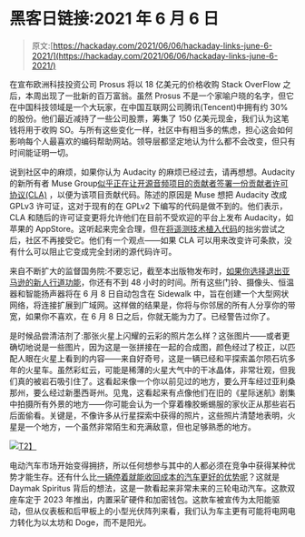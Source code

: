 # 黑客日链接:2021 年 6 月 6 日

> 原文:[https://hackaday.com/2021/06/06/hackaday-links-june-6-2021/](https://hackaday.com/2021/06/06/hackaday-links-june-6-2021/)

在宣布欧洲科技投资公司 Prosus 将以 18 亿美元的价格收购 Stack OverFlow 之后，本周出现了一批新的百万富翁。虽然 Prosus 不是一个家喻户晓的名字，但它在中国科技领域是一个大玩家，在中国互联网公司腾讯(Tencent)中拥有约 30%的股份。他们最近减持了一些公司股票，筹集了 150 亿美元现金，我们认为这笔钱将用于收购 SO。与所有这些变化一样，社区中有相当多的焦虑，担心这会如何影响每个人最喜欢的编码帮助网站。领导层都坚定地认为什么都不会改变，但只有时间能证明一切。

说到社区中的麻烦，如果你认为 Audacity 的麻烦已经过去，请再想想。Audacity 的新所有者 Muse Group[似乎正在让开源音频项目的贡献者签署一份贡献者许可协议(CLA)](https://github.com/audacity/audacity/discussions/932?sort=top) ，以便为该项目贡献代码。陈述的原因是 Muse 想把 Audacity 改成 GPLv3 许可证，这对于现有的在 GPLv2 下编写的代码是做不到的。他们表示，CLA 和随后的许可证变更将允许他们在目前不受欢迎的平台上发布 Audacity，如苹果的 AppStore。这听起来完全合理，但在[将遥测技术植入代码](https://hackaday.com/2021/05/17/telemetry-debate-rocks-audacity-community-in-open-source-dustup/)的拙劣尝试之后，社区不再接受它。他们有一个观点——如果 CLA 可以用来改变许可条款，没有什么可以阻止它变成完全封闭的源代码许可。

来自不断扩大的监督国务院:不要忘记，截至本出版物发布时，[如果你选择退出亚马逊的新人行道功能](https://hackaday.com/2021/05/19/psa-amazon-sidewalk-rolls-out-june-8th/)，你还有不到 48 小时的时间。所有这些门铃、摄像头、恒温器和智能扬声器将在 6 月 8 日自动包含在 Sidewalk 中，旨在创建一个大型网状网络，将连接扩展到广域网。这样做的结果是，你将与你邻居的所有人分享你的带宽，如果你不喜欢，在 6 月 8 日之后，你就无能为力了。已经警告过你了。

是时候品尝清洁剂了:那张火星上闪耀的云彩的照片怎么样？这张图片——或者更确切地说是一些图片，因为这是一张拼接在一起的合成图，颜色经过了校正，以匹配人眼在火星上看到的内容——来自好奇号，这是一辆已经和平探索盖尔陨石坑多年的火星车。虽然彩虹云，可能是稀薄的火星大气中的干冰晶体，非常壮观，但我们真的被岩石吸引住了。这看起来像一个你以前见过的地方，要么开车经过亚利桑那州，要么经过新墨西哥州。见鬼，这看起来有点像他们在旧的《星际迷航》剧集中拍摄所有外景的地方——你可能会认为一个穿着橡胶蜥蜴服的家伙正从那些岩石后面偷看。关键是，不像许多从行星探索中获得的照片，这些照片清楚地表明，火星是一个地方，一个虽然非常陌生和充满敌意，但也足够熟悉的地方。

[![](../Images/1ebd384a2ecf470e89c49a5c04c3c6c3.png)T2】](https://hackaday.com/wp-content/uploads/2021/06/mars-clouds.png)

电动汽车市场开始变得拥挤，所以任何想参与其中的人都必须在竞争中获得某种优势才能生存。还有什么比[一辆停着就能收回成本的汽车更好的优势呢](https://robbreport.com/motors/cars/daymak-futuristic-new-ev-mines-cryptocurrency-while-charging-1234616964/)？这就是 Daymak Spiritus 背后的想法，这是一款看起来非常未来的三轮电动汽车。这款双座车定于 2023 年推出，内置采矿硬件和加密钱包。这款车被宣传为太阳能驱动，但从仪表板和后甲板上的小型光伏阵列来看，我们认为车主更有可能将电网电力转化为以太坊和 Doge，而不是阳光。